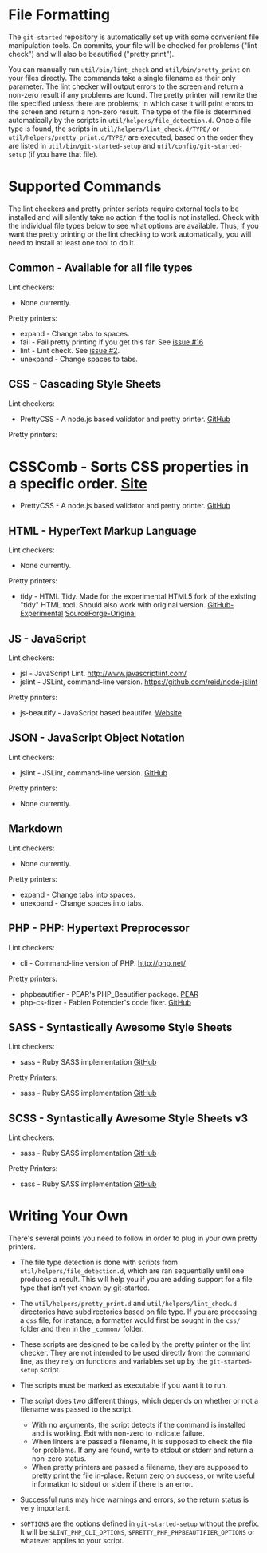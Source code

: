File Formatting
===============

The `git-started` repository is automatically set up with some convenient file manipulation tools.  On commits, your file will be checked for problems ("lint check") and will also be beautified ("pretty print").

You can manually run `util/bin/lint_check` and `util/bin/pretty_print` on your files directly.  The commands take a single filename as their only parameter.  The lint checker will output errors to the screen and return a non-zero result if any problems are found.  The pretty printer will rewrite the file specified unless there are problems; in which case it will print errors to the screen and return a non-zero result.  The type of the file is determined automatically by the scripts in `util/helpers/file_detection.d`.  Once a file type is found, the scripts in `util/helpers/lint_check.d/TYPE/` or `util/helpers/pretty_print.d/TYPE/` are executed, based on the order they are listed in `util/bin/git-started-setup` and `util/config/git-started-setup` (if you have that file).

Supported Commands
==================

The lint checkers and pretty printer scripts require external tools to be installed and will silently take no action if the tool is not installed.  Check with the individual file types below to see what options are available.  Thus, if you want the pretty printing or the lint checking to work automatically, you will need to install at least one tool to do it.


Common - Available for all file types
-------------------------------------

Lint checkers:

* None currently.

Pretty printers:

* expand - Change tabs to spaces.
* fail - Fail pretty printing if you get this far.  See [issue #16](https://github.com/fidian/git-started/issues/16)
* lint - Lint check.  See [issue #2](https://github.com/fidian/git-started/issues/2).
* unexpand - Change spaces to tabs.

CSS - Cascading Style Sheets
----------------------------

Lint checkers:

* PrettyCSS - A node.js based validator and pretty printer.  [GitHub](https://github.com/fidian/PrettyCSS)

Pretty printers:

# CSSComb - Sorts CSS properties in a specific order.  [Site](http://csscomb.com/)
* PrettyCSS - A node.js based validator and pretty printer.  [GitHub](https://github.com/fidian/PrettyCSS)


HTML - HyperText Markup Language
--------------------------------

Lint checkers:

* None currently.

Pretty printers:

* tidy - HTML Tidy.  Made for the experimental HTML5 fork of the existing "tidy" HTML tool.  Should also work with original version.  [GitHub-Experimental](https://github.com/w3c/tidy-html5) [SourceForge-Original](http://tidy.sourceforge.net/)

JS - JavaScript
---------------

Lint checkers:

* jsl - JavaScript Lint.  http://www.javascriptlint.com/
* jslint - JSLint, command-line version.  https://github.com/reid/node-jslint

Pretty printers:

* js-beautify - JavaScript based beautifer.  [Website](http://jsbeautifier.org/)


JSON - JavaScript Object Notation
---------------------------------

Lint checkers:

* jslint - JSLint, command-line version.  [GitHub](https://github.com/reid/node-jslint)

Pretty printers:

* None currently.


Markdown
--------

Lint checkers:

* None currently.

Pretty printers:

* expand - Change tabs into spaces.
* unexpand - Change spaces into tabs.


PHP - PHP: Hypertext Preprocessor
---------------------------------

Lint checkers:

* cli - Command-line version of PHP.  http://php.net/

Pretty printers:

* phpbeautifier - PEAR's PHP_Beautifier package.  [PEAR](http://pear.php.net/package/PHP_Beautifier)
* php-cs-fixer - Fabien Potencier's code fixer.  [GitHub](https://github.com/fabpot/PHP-CS-Fixer)


SASS - Syntastically Awesome Style Sheets
-----------------------------------------

Lint checkers:

* sass - Ruby SASS implementation [GitHub](https://github.com/nex3/sass)

Pretty Printers:

* sass - Ruby SASS implementation [GitHub](https://github.com/nex3/sass)


SCSS - Syntastically Awesome Style Sheets v3
--------------------------------------------

Lint checkers:

* sass - Ruby SASS implementation [GitHub](https://github.com/nex3/sass)

Pretty Printers:

* sass - Ruby SASS implementation [GitHub](https://github.com/nex3/sass)


Writing Your Own
================

There's several points you need to follow in order to plug in your own pretty printers.

* The file type detection is done with scripts from `util/helpers/file_detection.d`, which are ran sequentially until one produces a result.  This will help you if you are adding support for a file type that isn't yet known by git-started.

* The `util/helpers/pretty_print.d` and `util/helpers/lint_check.d` directories have subdirectories based on file type.  If you are processing a `css` file, for instance, a formatter would first be sought in the `css/` folder and then in the `_common/` folder.

* These scripts are designed to be called by the pretty printer or the lint checker.  They are not intended to be used directly from the command line, as they rely on functions and variables set up by the `git-started-setup` script.

* The scripts must be marked as executable if you want it to run.

* The script does two different things, which depends on whether or not a filename was passed to the script.
    * With no arguments, the script detects if the command is installed and is working.  Exit with non-zero to indicate failure.
    * When linters are passed a filename, it is supposed to check the file for problems.  If any are found, write to stdout or stderr and return a non-zero status.
    * When pretty printers are passed a filename, they are supposed to pretty print the file in-place.  Return zero on success, or write useful information to stdout or stderr if there is an error.

* Successful runs may hide warnings and errors, so the return status is very important.

* `$OPTIONS` are the options defined in `git-started-setup` without the prefix.  It will be `$LINT_PHP_CLI_OPTIONS`, `$PRETTY_PHP_PHPBEAUTIFIER_OPTIONS` or whatever applies to your script.

